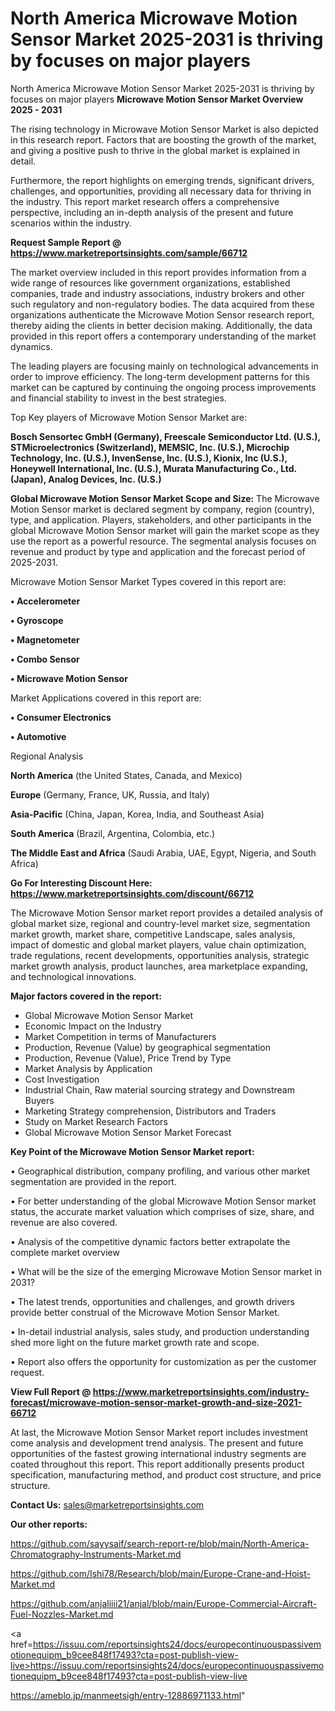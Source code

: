 # North America Microwave Motion Sensor Market 2025-2031 is thriving by focuses on major players
North America Microwave Motion Sensor Market 2025-2031 is thriving by focuses on major players
<Strong> Microwave Motion Sensor Market Overview 2025 - 2031</strong>

The rising technology in Microwave Motion Sensor Market is also depicted in this research report. Factors that are boosting the growth of the market, and giving a positive push to thrive in the global market is explained in detail.

Furthermore, the report highlights on emerging trends, significant drivers, challenges, and opportunities, providing all necessary data for thriving in the industry. This report market research offers a comprehensive perspective, including an in-depth analysis of the present and future scenarios within the industry.

<strong>Request Sample Report @ <a href=https://www.marketreportsinsights.com/sample/66712>https://www.marketreportsinsights.com/sample/66712</a></strong>

The market overview included in this report provides information from a wide range of resources like government organizations, established companies, trade and industry associations, industry brokers and other such regulatory and non-regulatory bodies. The data acquired from these organizations authenticate the Microwave Motion Sensor research report, thereby aiding the clients in better decision making. Additionally, the data provided in this report offers a contemporary understanding of the market dynamics.

The leading players are focusing mainly on technological advancements in order to improve efficiency. The long-term development patterns for this market can be captured by continuing the ongoing process improvements and financial stability to invest in the best strategies.

Top Key players of Microwave Motion Sensor Market are:

<strong>Bosch Sensortec GmbH (Germany), Freescale Semiconductor Ltd. (U.S.), STMicroelectronics (Switzerland), MEMSIC, Inc. (U.S.), Microchip Technology, Inc. (U.S.), InvenSense, Inc. (U.S.), Kionix, Inc (U.S.), Honeywell International, Inc. (U.S.), Murata Manufacturing Co., Ltd. (Japan), Analog Devices, Inc. (U.S.)</strong>

<strong><b>Global Microwave Motion Sensor Market Scope and Size:</b></strong>
The Microwave Motion Sensor market is declared segment by company, region (country), type, and application. Players, stakeholders, and other participants in the global Microwave Motion Sensor market will gain the market scope as they use the report as a powerful resource. The segmental analysis focuses on revenue and product by type and application and the forecast period of 2025-2031.

Microwave Motion Sensor Market Types covered in this report are:

<strong>• Accelerometer

• Gyroscope

• Magnetometer

• Combo Sensor

• Microwave Motion Sensor</strong>

Market Applications covered in this report are:

<strong>• Consumer Electronics

• Automotive</strong> 

Regional Analysis

<strong>North America</strong> (the United States, Canada, and Mexico)

<strong>Europe</strong> (Germany, France, UK, Russia, and Italy)

<strong>Asia-Pacific</strong> (China, Japan, Korea, India, and Southeast Asia)

<strong>South America</strong> (Brazil, Argentina, Colombia, etc.)

<strong>The Middle East and Africa</strong> (Saudi Arabia, UAE, Egypt, Nigeria, and South Africa)

<strong>Go For Interesting Discount Here: <a href=https://www.marketreportsinsights.com/discount/66712>https://www.marketreportsinsights.com/discount/66712</a></strong>

The Microwave Motion Sensor market report provides a detailed analysis of global market size, regional and country-level market size, segmentation market growth, market share, competitive Landscape, sales analysis, impact of domestic and global market players, value chain optimization, trade regulations, recent developments, opportunities analysis, strategic market growth analysis, product launches, area marketplace expanding, and technological innovations.

<strong><b>Major factors covered in the report:</b></strong>
<ul>
  <li>Global Microwave Motion Sensor Market </li>
  <li>Economic Impact on the Industry</li>
  <li>Market Competition in terms of Manufacturers</li>
  <li>Production, Revenue (Value) by geographical segmentation</li>
  <li>Production, Revenue (Value), Price Trend by Type</li>
  <li>Market Analysis by Application</li>
  <li>Cost Investigation</li>
  <li>Industrial Chain, Raw material sourcing strategy and Downstream Buyers</li>
  <li>Marketing Strategy comprehension, Distributors and Traders</li>
  <li>Study on Market Research Factors</li>
  <li>Global Microwave Motion Sensor Market Forecast</li>
</ul>

<strong><b>Key Point of the Microwave Motion Sensor Market report:</b></strong>

• Geographical distribution, company profiling, and various other market segmentation are provided in the report.

• For better understanding of the global Microwave Motion Sensor market status, the accurate market valuation which comprises of size, share, and revenue are also covered.

• Analysis of the competitive dynamic factors better extrapolate the complete market overview

• What will be the size of the emerging Microwave Motion Sensor market in 2031?

• The latest trends, opportunities and challenges, and growth drivers provide better construal of the Microwave Motion Sensor Market.

• In-detail industrial analysis, sales study, and production understanding shed more light on the future market growth rate and scope.

• Report also offers the opportunity for customization as per the customer request.

<strong><b>View Full Report @ <a href=https://www.marketreportsinsights.com/industry-forecast/microwave-motion-sensor-market-growth-and-size-2021-66712>https://www.marketreportsinsights.com/industry-forecast/microwave-motion-sensor-market-growth-and-size-2021-66712</a></b></strong>


At last, the Microwave Motion Sensor Market report includes investment come analysis and development trend analysis. The present and future opportunities of the fastest growing international industry segments are coated throughout this report. This report additionally presents product specification, manufacturing method, and product cost structure, and price structure.

<strong>Contact Us:</strong>
sales@marketreportsinsights.com

<strong>Our other reports:</strong>

<a href=https://github.com/sayysaif/search-report-re/blob/main/North-America-Chromatography-Instruments-Market.md>https://github.com/sayysaif/search-report-re/blob/main/North-America-Chromatography-Instruments-Market.md</a>

<a href=https://github.com/Ishi78/Research/blob/main/Europe-Crane-and-Hoist-Market.md>https://github.com/Ishi78/Research/blob/main/Europe-Crane-and-Hoist-Market.md</a>

<a href=https://github.com/anjaliiii21/anjal/blob/main/Europe-Commercial-Aircraft-Fuel-Nozzles-Market.md>https://github.com/anjaliiii21/anjal/blob/main/Europe-Commercial-Aircraft-Fuel-Nozzles-Market.md</a>

<a href=https://issuu.com/reportsinsights24/docs/europecontinuouspassivemotionequipm_b9cee848f17493?cta=post-publish-view-live>https://issuu.com/reportsinsights24/docs/europecontinuouspassivemotionequipm_b9cee848f17493?cta=post-publish-view-live</a>

<a href=https://ameblo.jp/manmeetsigh/entry-12886971133.html>https://ameblo.jp/manmeetsigh/entry-12886971133.html</a>"
